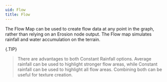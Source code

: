 ```yaml
---
uid: Flow
title: Flow
---
```


The Flow Map can be used to create flow data at any point in the graph, rather than relying on an Erosion node output. The Flow map simulates rainfall and water accumulation on the terrain.

{.TIP} 
> There are advantages to both Constant Rainfall options. Average rainfall can be used to highlight stronger flow areas, while Constant rainfall can be used to highlight all flow areas. Combining both can be useful for texture creation.








<!--examples-->
